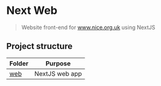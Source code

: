# Next Web

> Website front-end for www.nice.org.uk using NextJS

## Project structure

| Folder            | Purpose        |
| ----------------- | -------------- |
| [web](web#readme) | NextJS web app |
